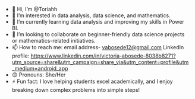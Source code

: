 - 👋 Hi, I’m @Toriahh
- 👀 I’m interested in data analysis, data science, and mathematics.
- 🌱 I’m currently learning data analysis and improving my skills in Power BI.
- 💞️ I’m looking to collaborate on beginner-friendly data science projects or mathematics-related initiatives.
- 📫 How to reach me: email address- vabosede12@gmail.com LinkedIn profile: https://www.linkedin.com/in/victoria-abosede-8038b8271?utm_source=share&utm_campaign=share_via&utm_content=profile&utm_medium=android_app
- 😊 Pronouns: She/Her
- ⚡ Fun fact: I love helping students excel academically, and I enjoy breaking down complex problems into simple steps!

<!---
Toriahh/Toriahh is a ✨ special ✨ repository because its `README.md` (this file) appears on your GitHub profile.
You can click the Preview link to take a look at your changes.
--->

